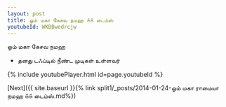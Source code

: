 ```yaml
---
layout: post
title: ஓம் மகா கேசவ நமஹ ௧௧ டைம்ஸ்
youtubeId: WKBBwedrcjw
---
```

 
 
 ஓம் மகா கேசவ நமஹ  
 
 - தனது டஃப்டில் நீண்ட முடிகள் உள்ளவர் 
 
  
 
  
 
 
 
 
 
 


{% include youtubePlayer.html id=page.youtubeId %}
 
[Next]({{ site.baseurl }}{% link  split1/_posts/2014-01-24-ஓம் மகா ராமையா நமஹ ௧௧ டைம்ஸ்.md%})
 
